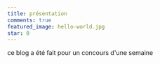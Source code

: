 ```yaml
---
title: présentation
comments: true
featured_image: hello-world.jpg
star: 0
--- 
```

 ce blog a été fait pour un concours d'une semaine 
